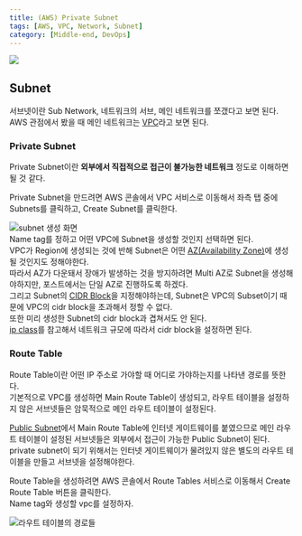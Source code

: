 ```yaml
---
title: (AWS) Private Subnet
tags: [AWS, VPC, Network, Subnet]
category: [Middle-end, DevOps]
---
```

![](thumb.png)  

## Subnet
서브넷이란 Sub Network, 네트워크의 서브, 메인 네트워크를 쪼갰다고 보면 된다.  
AWS 관점에서 봤을 때 메인 네트워크는 [VPC](/2018/04/25/aws-vpc)라고 보면 된다.    

### Private Subnet
Private Subnet이란 **외부에서 직접적으로 접근이 불가능한 네트워크** 정도로 이해하면 될 것 같다.  

Private Subnet을 만드려면 AWS 콘솔에서 VPC 서비스로 이동해서 좌측 탭 중에 Subnets를 클릭하고, Create Subnet를 클릭한다.

![subnet 생성 화면](create-subnet.png)  
Name tag를 정하고 어떤 VPC에 Subnet을 생성할 것인지 선택하면 된다.  
VPC가 Region에 생성되는 것에 반해 Subnet은 어떤 [AZ(Availability Zone)](https://docs.aws.amazon.com/ko_kr/AWSEC2/latest/UserGuide/using-regions-availability-zones.html#concepts-regions-availability-zones)에 생성될 것인지도 정해야한다.  
따라서 AZ가 다운돼서 장애가 발생하는 것을 방지하려면 Multi AZ로 Subnet을 생성해야하지만, 포스트에서는 단일 AZ로 진행하도록 하겠다.  
그리고 Subnet의 <a href="https://ko.wikipedia.org/wiki/%EC%82%AC%EC%9D%B4%EB%8D%94_(%EB%84%A4%ED%8A%B8%EC%9B%8C%ED%82%B9)" target="_blank">CIDR Block</a>을 지정해야하는데,
Subnet은 VPC의 Subset이기 때문에 VPC의 cidr block을 초과해서 정할 수 없다.  
또한 미리 생성한 Subnet의 cidr block과 겹쳐서도 안 된다.  
[ip class](https://ko.wikipedia.org/wiki/%EB%84%A4%ED%8A%B8%EC%9B%8C%ED%81%AC_%ED%81%B4%EB%9E%98%EC%8A%A4)를 참고해서 네트워크 규모에 따라서 cidr block을 설정하면 된다.

### Route Table
Route Table이란 어떤 IP 주소로 가야할 때 어디로 가야하는지를 나타낸 경로를 뜻한다.  
기본적으로 VPC를 생성하면 Main Route Table이 생성되고, 라우트 테이블을 설정하지 않은 서브넷들은 암묵적으로 메인 라우트 테이블이 설정된다.  

[Public Subnet](/2018/04/25/aws-public-subnet)에서 Main Route Table에 인터넷 게이트웨이를 붙였으므로 메인 라우트 테이블이 설정된 서브넷들은 외부에서 접근이 가능한 Public Subnet이 된다.  
private subnet이 되기 위해서는 인터넷 게이트웨이가 물려있지 않은 별도의 라우트 테이블을 만들고 서브넷을 설정해야한다.  

Route Table을 생성하려면 AWS 콘솔에서 Route Tables 서비스로 이동해서 Create Route Table 버튼을 클릭한다.  
Name tag와 생성할 vpc를 설정하자.  

![라우트 테이블의 경로들](route-table-routing.png)  
